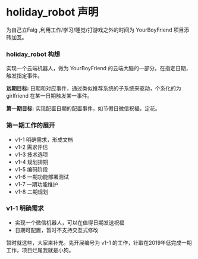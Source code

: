 # holiday_robot 声明
为自己立Falg ,利用工作/学习/睡觉/打游戏之外的时间为 YourBoyFriend 项目添砖加瓦。

### holiday_robot 构想
实现一个云端机器人，做为 YourBoyFriend 的云端大脑的一部分。在指定日期，触发指定事件。

**远期目标:** 日期和对应事件，通过类似推荐系统的子系统来驱动，个系化的为 girlfriend 在某一日期触发某一事件。

**第一期目标:**  实现配置日期的配置事件，如节假日微信祝福，定花。

### 第一期工作的展开
* v1-1 明确需求，形成文档
* v1-2 需求评估
* v1-3 技术选项
* v1-4 规划排期
* v1-5 编码阶段
* v1-6 一期功能部署测试
* v1-7 一期功能维护
* v1-8 二期规划

### v1-1 明确需求
* 实现一个微信机器人，可以在值得日期发送祝福
* 日期可配置，暂时不支持交互式修改

暂时就这些，大家来补充。先开展编号为 v1-1 的工作，针取在2019年低完成一期工作，项目烂尾我就是小狗。

